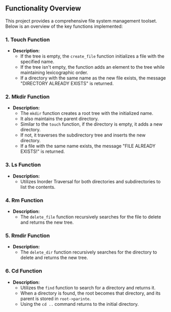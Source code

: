 
## Functionality Overview

This project provides a comprehensive file system management toolset. Below is an overview of the key functions implemented:

### 1. Touch Function

- **Description:** 
  - If the tree is empty, the `create_file` function initializes a file with the specified name. 
  - If the tree isn't empty, the function adds an element to the tree while maintaining lexicographic order. 
  - If a directory with the same name as the new file exists, the message "DIRECTORY ALREADY EXISTS" is returned.

### 2. Mkdir Function

- **Description:**
  - The `mkdir` function creates a root tree with the initialized name. 
  - It also maintains the parent directory.
  - Similar to the `touch` function, if the directory is empty, it adds a new directory. 
  - If not, it traverses the subdirectory tree and inserts the new directory. 
  - If a file with the same name exists, the message "FILE ALREADY EXISTS!" is returned.

### 3. Ls Function

- **Description:** 
  - Utilizes Inorder Traversal for both directories and subdirectories to list the contents.

### 4. Rm Function

- **Description:** 
  - The `delete_file` function recursively searches for the file to delete and returns the new tree.

### 5. Rmdir Function

- **Description:** 
  - The `delete_dir` function recursively searches for the directory to delete and returns the new tree.

### 6. Cd Function

- **Description:** 
  - Utilizes the `find` function to search for a directory and returns it. 
  - When a directory is found, the root becomes that directory, and its parent is stored in `root->parinte`. 
  - Using the `cd ..` command returns to the initial directory.

